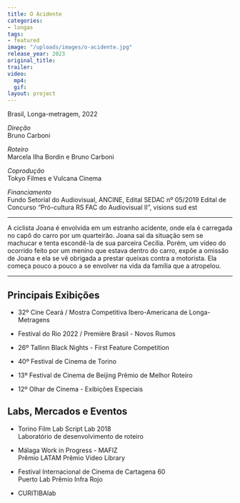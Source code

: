 ```yaml
---
title: O Acidente
categories:
- longas
tags:
- featured
image: "/uploads/images/o-acidente.jpg"
release_year: 2023
original_title: 
trailer: 
video:
  mp4: 
  gif: 
layout: project
---
```


Brasil, Longa-metragem, 2022

*Direção*\
Bruno Carboni

*Roteiro*\
Marcela Ilha Bordin e Bruno Carboni

*Coprodução*\
Tokyo Filmes e Vulcana Cinema

*Financiamento*\
Fundo Setorial do Audiovisual, ANCINE, Edital SEDAC nº 05/2019 Edital de Concurso “Pró-cultura RS FAC do Audiovisual II”, visions sud est

---

A ciclista Joana é envolvida em um estranho acidente, onde ela é carregada no capô do carro por um quarteirão. Joana sai da situação sem se machucar e tenta escondê-la de sua parceira Cecília. Porém, um vídeo do ocorrido feito por um menino que estava dentro do carro, expõe a omissão de Joana e ela se vê obrigada a prestar queixas contra a motorista. Ela começa pouco a pouco a se envolver na vida da família que a atropelou.

---

## Principais Exibições

* 32º Cine Ceará / Mostra Competitiva Ibero-Americana de Longa-Metragens

* Festival do Rio 2022 / Première Brasil - Novos Rumos

* 26º Tallinn Black Nights - First Feature Competition

* 40º Festival de Cinema de Torino

* 13º Festival de Cinema de Beijing
  Prêmio de Melhor Roteiro

* 12º Olhar de Cinema - Exibições Especiais

## Labs, Mercados e Eventos

* Torino Film Lab Script Lab 2018\
  Laboratório de desenvolvimento de roteiro

* Málaga Work in Progress - MAFIZ\
  Prêmio LATAM
  Prêmio Video Library

* Festival Internacional de Cinema de Cartagena 60\
  Puerto Lab
  Prêmio Infra Rojo

* CURITIBAlab